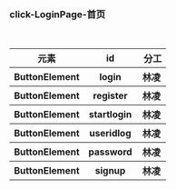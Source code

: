 ### click-LoginPage-首页

<table>
        <tr>
            <th>元素</th>
            <th> id </th>
            <th> 分工 </th>
        </tr>
        <tr>
            <th>ButtonElement </th>
            <th>login </th>
            <th>林凌</th>
        </tr>
        <tr>
            <th>ButtonElement</th>
            <th>register </th>
            <th>林凌</th>
        </tr>
        <tr>
            <th>ButtonElement</th>
            <th>startlogin</th>
            <th>林凌</th>
        </tr>
        <tr>
            <th>ButtonElement</th>
            <th>useridlog</th>
            <th>林凌</th>
        </tr>
        <tr>
            <th>ButtonElement</th>
            <th>password</th>
            <th>林凌</th>
        </tr>  
        <tr>
            <th>ButtonElement</th>
            <th>signup</th>
            <th>林凌</th>
        </tr>
</table>
